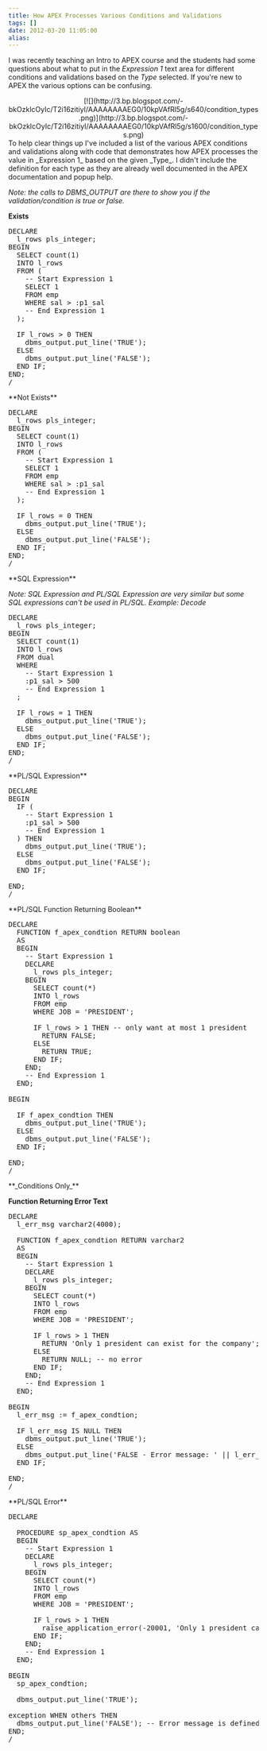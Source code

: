 ```yaml
---
title: How APEX Processes Various Conditions and Validations
tags: []
date: 2012-03-20 11:05:00
alias:
---
```


I was recently teaching an Intro to APEX course and the students had some questions about what to put in the _Expression 1_ text area for different conditions and validations based on the _Type_ selected. If you're new to APEX the various options can be confusing.

<div class="separator" style="clear: both; text-align: center;">[![](http://3.bp.blogspot.com/-bkOzklcOyIc/T2i16zitiyI/AAAAAAAAEG0/10kpVAfRl5g/s640/condition_types.png)](http://3.bp.blogspot.com/-bkOzklcOyIc/T2i16zitiyI/AAAAAAAAEG0/10kpVAfRl5g/s1600/condition_types.png)</div>
To help clear things up I've included a list of the various APEX conditions and validations along with code that demonstrates how APEX processes the value in _Expression 1_ based on the given _Type_. I didn't include the definition for each type as they are already well documented in the APEX documentation and popup help.

_Note: the calls to DBMS_OUTPUT are there to show you if the validation/condition is true or false._ 

**Exists**
<pre class="brush: sql; highlight: [8,9,10]">DECLARE
  l_rows pls_integer;
BEGIN
  SELECT count(1)
  INTO l_rows
  FROM (
    -- Start Expression 1
    SELECT 1 
    FROM emp 
    WHERE sal &gt; :p1_sal
    -- End Expression 1
  );

  IF l_rows &gt; 0 THEN
    dbms_output.put_line('TRUE');
  ELSE
    dbms_output.put_line('FALSE');
  END IF;
END;
/
</pre>**Not Exists**
<pre class="brush: sql; highlight: [8, 9, 10]">DECLARE
  l_rows pls_integer;
BEGIN
  SELECT count(1)
  INTO l_rows
  FROM (
    -- Start Expression 1
    SELECT 1 
    FROM emp 
    WHERE sal &gt; :p1_sal
    -- End Expression 1
  );

  IF l_rows = 0 THEN
    dbms_output.put_line('TRUE');
  ELSE
    dbms_output.put_line('FALSE');
  END IF;
END;
/
</pre>**SQL Expression**
_Note: SQL Expression and PL/SQL Expression are very similar but some SQL expressions can't be used in PL/SQL. Example: Decode_
<pre class="brush: sql; highlight: [9]">DECLARE
  l_rows pls_integer;
BEGIN
  SELECT count(1)
  INTO l_rows
  FROM dual
  WHERE 
    -- Start Expression 1
    :p1_sal &gt; 500
    -- End Expression 1
  ;

  IF l_rows = 1 THEN
    dbms_output.put_line('TRUE');
  ELSE
    dbms_output.put_line('FALSE');
  END IF;
END;
/
</pre>**PL/SQL Expression**
<pre class="brush: sql; highlight: [5]">DECLARE
BEGIN
  IF (
    -- Start Expression 1
    :p1_sal &gt; 500
    -- End Expression 1
  ) THEN
    dbms_output.put_line('TRUE');
  ELSE
    dbms_output.put_line('FALSE');
  END IF;

END;
/
</pre>**PL/SQL Function Returning Boolean**
<pre class="brush: sql; highlight: [6,7,8,9,10,11,12,13,14,15,16,17,18,19]">DECLARE
  FUNCTION f_apex_condtion RETURN boolean
  AS
  BEGIN
    -- Start Expression 1
    DECLARE
      l_rows pls_integer;
    BEGIN
      SELECT count(*)
      INTO l_rows
      FROM emp
      WHERE JOB = 'PRESIDENT';

      IF l_rows &gt; 1 THEN -- only want at most 1 president
        RETURN FALSE;
      ELSE
        RETURN TRUE;
      END IF;
    END;
    -- End Expression 1
  END;

BEGIN

  IF f_apex_condtion THEN
    dbms_output.put_line('TRUE');
  ELSE
    dbms_output.put_line('FALSE');
  END IF;

END;
/
</pre>**_Conditions Only_**

**Function Returning Error Text**
<pre class="brush: sql; highlight: [8,9,10,11,12,13,14,15,16,17,18,19,20,21]">DECLARE
  l_err_msg varchar2(4000);

  FUNCTION f_apex_condtion RETURN varchar2
  AS
  BEGIN
    -- Start Expression 1
    DECLARE
      l_rows pls_integer;
    BEGIN
      SELECT count(*)
      INTO l_rows
      FROM emp
      WHERE JOB = 'PRESIDENT';

      IF l_rows &gt; 1 THEN 
        RETURN 'Only 1 president can exist for the company';
      ELSE
        RETURN NULL; -- no error
      END IF;
    END;
    -- End Expression 1
  END;

BEGIN
  l_err_msg := f_apex_condtion;

  IF l_err_msg IS NULL THEN
    dbms_output.put_line('TRUE');
  ELSE
    dbms_output.put_line('FALSE - Error message: ' || l_err_msg);
  END IF;

END;
/
</pre>**PL/SQL Error**
<pre class="brush: sql; highlight: [6,7,8,9,10,11,12,13,14,15,16,17]">DECLARE

  PROCEDURE sp_apex_condtion AS
  BEGIN
    -- Start Expression 1
    DECLARE
      l_rows pls_integer;
    BEGIN
      SELECT count(*)
      INTO l_rows
      FROM emp
      WHERE JOB = 'PRESIDENT';

      IF l_rows &gt; 1 THEN 
        raise_application_error(-20001, 'Only 1 president can exist for the company');
      END IF;
    END;
    -- End Expression 1
  END;

BEGIN
  sp_apex_condtion;

  dbms_output.put_line('TRUE');

exception WHEN others THEN
  dbms_output.put_line('FALSE'); -- Error message is defined in the validation's error message
END;
/
</pre>